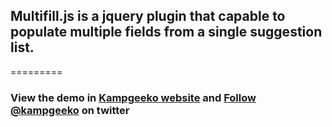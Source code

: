 <h2>Multifill.js is a jquery plugin that capable to populate multiple fields from a single suggestion list.</h2>
=========
<h3>
View the demo in <a href ='http://kampgeeko.github.io/multifill' target='_blank' >Kampgeeko website</a> and <a href="https://twitter.com/kampgeeko" class="twitter-follow-button" data-show-count="false">Follow @kampgeeko</a>
 <span>on twitter</span></h3>
	                		<script>!function(d,s,id){var js,fjs=d.getElementsByTagName(s)[0],p=/^http:/.test(d.location)?'http':'https';if(!d.getElementById(id)){js=d.createElement(s);js.id=id;js.src=p+'://platform.twitter.com/widgets.js';fjs.parentNode.insertBefore(js,fjs);}}(document, 'script', 'twitter-wjs');</script>
